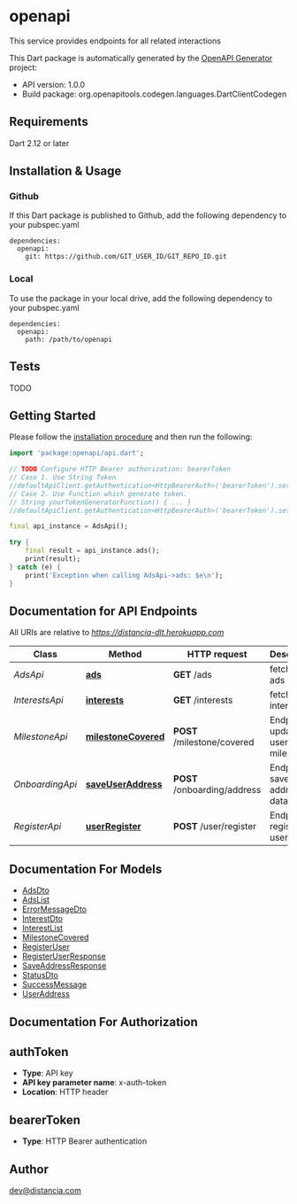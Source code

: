 # openapi
This service provides endpoints for all related interactions

This Dart package is automatically generated by the [OpenAPI Generator](https://openapi-generator.tech) project:

- API version: 1.0.0
- Build package: org.openapitools.codegen.languages.DartClientCodegen

## Requirements

Dart 2.12 or later

## Installation & Usage

### Github
If this Dart package is published to Github, add the following dependency to your pubspec.yaml
```
dependencies:
  openapi:
    git: https://github.com/GIT_USER_ID/GIT_REPO_ID.git
```

### Local
To use the package in your local drive, add the following dependency to your pubspec.yaml
```
dependencies:
  openapi:
    path: /path/to/openapi
```

## Tests

TODO

## Getting Started

Please follow the [installation procedure](#installation--usage) and then run the following:

```dart
import 'package:openapi/api.dart';

// TODO Configure HTTP Bearer authorization: bearerToken
// Case 1. Use String Token
//defaultApiClient.getAuthentication<HttpBearerAuth>('bearerToken').setAccessToken('YOUR_ACCESS_TOKEN');
// Case 2. Use Function which generate token.
// String yourTokenGeneratorFunction() { ... }
//defaultApiClient.getAuthentication<HttpBearerAuth>('bearerToken').setAccessToken(yourTokenGeneratorFunction);

final api_instance = AdsApi();

try {
    final result = api_instance.ads();
    print(result);
} catch (e) {
    print('Exception when calling AdsApi->ads: $e\n');
}

```

## Documentation for API Endpoints

All URIs are relative to *https://distancia-dlt.herokuapp.com*

Class | Method | HTTP request | Description
------------ | ------------- | ------------- | -------------
*AdsApi* | [**ads**](doc//AdsApi.md#ads) | **GET** /ads | fetch all ads
*InterestsApi* | [**interests**](doc//InterestsApi.md#interests) | **GET** /interests | fetch all interests
*MilestoneApi* | [**milestoneCovered**](doc//MilestoneApi.md#milestonecovered) | **POST** /milestone/covered | Endpoint to update user's milestone
*OnboardingApi* | [**saveUserAddress**](doc//OnboardingApi.md#saveuseraddress) | **POST** /onboarding/address | Endpoint to save user's address to database
*RegisterApi* | [**userRegister**](doc//RegisterApi.md#userregister) | **POST** /user/register | Endpoint to register user


## Documentation For Models

 - [AdsDto](doc//AdsDto.md)
 - [AdsList](doc//AdsList.md)
 - [ErrorMessageDto](doc//ErrorMessageDto.md)
 - [InterestDto](doc//InterestDto.md)
 - [InterestList](doc//InterestList.md)
 - [MilestoneCovered](doc//MilestoneCovered.md)
 - [RegisterUser](doc//RegisterUser.md)
 - [RegisterUserResponse](doc//RegisterUserResponse.md)
 - [SaveAddressResponse](doc//SaveAddressResponse.md)
 - [StatusDto](doc//StatusDto.md)
 - [SuccessMessage](doc//SuccessMessage.md)
 - [UserAddress](doc//UserAddress.md)


## Documentation For Authorization


## authToken

- **Type**: API key
- **API key parameter name**: x-auth-token
- **Location**: HTTP header

## bearerToken

- **Type**: HTTP Bearer authentication


## Author

dev@distancia.com

